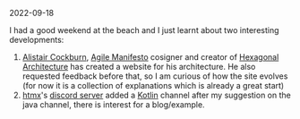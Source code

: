 2022-09-18


I had a good weekend at the beach and I just learnt about two interesting developments:

1. [Alistair Cockburn](https://alistaircockburn.com/), [Agile Manifesto](https://agilemanifesto.org/) cosigner and creator of [Hexagonal Architecture](https://hexagonalarchitecture.org/) has created a website for his architecture. He also requested feedback before that, so I am curious of how the site evolves (for now it is a collection of explanations which is already a great start)
2. [htmx](https://htmx.org/)'s [discord server](https://htmx.org/discord) added a [Kotlin](https://kotlinlang.org/) channel after my suggestion on the java channel, there is interest for a blog/example.

